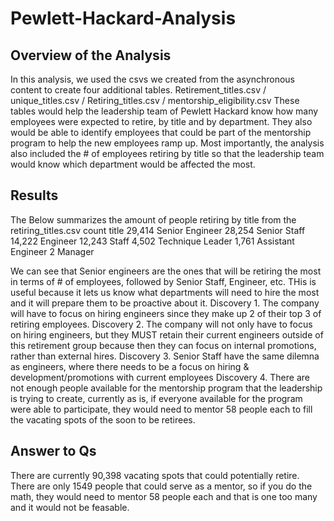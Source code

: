 # Pewlett-Hackard-Analysis

## Overview of the Analysis
In this analysis, we used the csvs we created from the asynchronous content to create four additional tables.
Retirement_titles.csv / unique_titles.csv / Retiring_titles.csv / mentorship_eligibility.csv
These tables would help the leadership team of Pewlett Hackard know how many employees were expected to retire, by title and by department. They also would be able to identify employees that could be part of the mentorship program to help the new employees ramp up. Most importantly, the analysis also included the # of employees retiring by title so that the leadership team would know which department would be affected the most. 


## Results

The Below summarizes the amount of people retiring by title from the retiring_titles.csv
count	title
29,414	Senior Engineer
28,254	Senior Staff
14,222	Engineer
12,243	Staff
4,502	Technique Leader
1,761	Assistant Engineer
2	Manager

We can see that Senior engineers are the ones that will be retiring the most in terms of # of employees, followed by Senior Staff, Engineer, etc. THis is useful because it lets us know what departments will need to hire the most and it will prepare them to be proactive about it.
Discovery 1. The company will have to focus on hiring engineers since they make up 2 of their top 3 of retiring employees. 
Discovery 2. The company will not only have to focus on hiring engineers, but they MUST retain their current engineers outside of this retirement group because then they can focus on internal promotions, rather than external hires. 
Discovery 3. Senior Staff have the same dilemna as engineers, where there needs to be a focus on hiring & development/promotions with current employees
Discovery 4. There are not enough people available for the mentorship program that the leadership is trying to create, currently as is, if everyone available for the program were able to participate, they would need to mentor 58 people each to fill the vacating spots of the soon to be retirees. 

## Answer to Qs
There are currently 90,398 vacating spots that could potentially retire. 
There are only 1549 people that could serve as a mentor, so if you do the math, they would need to mentor 58 people each and that is one too many and it would not be feasable. 
